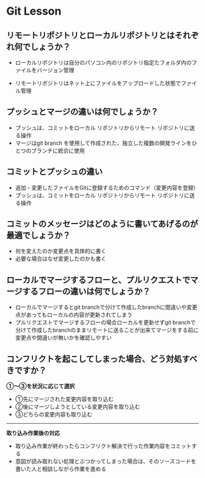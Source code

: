 # Git Lesson

## リモートリポジトリとローカルリポジトリとはそれぞれ何でしょうか？

- ローカルリポジトリは自分のパソコン内のリポジトリ指定たフォルダ内のファイルをバージョン管理

- リモートリポジトリはネット上にファイルをアップロードした状態でファイル管理

## プッシュとマージの違いは何でしょうか？

-  プッシュは、コミットをローカル リポジトリからリモート リポジトリに送る操作
- マージはgit branch を使用して作成された、独立した複数の開発ラインをひとつのブランチに統合に使用



## コミットとプッシュの違い
- 追加・変更したファイルをGitに登録するためのコマンド（変更内容を登録）
- プッシュは、コミットをローカル リポジトリからリモート リポジトリに送る操作


## コミットのメッセージはどのように書いてあげるのが最適でしょうか？
- 何を変えたのか変更点を具体的に書く
- 必要な場合はなぜ変更したのかも書く


## ローカルでマージするフローと、プルリクエストでマージするフローの違いは何でしょうか？
- ローカルでマージするとgit branchで分けて作成したbranchに間違いや変更点があってもローカルの内容が更新されてしまう
- プルリクエストでマージするフローの場合ローカルを更新せずgit branchで分けて作成したbranchのままリモートに送ることが出来てマージをする前に変更点や間違いが無いかを確認しやすい


## コンフリクトを起こしてしまった場合、どう対処すべきですか？
**①～③を状況に応じて選択**

- ①先にマージされた変更内容を取り込む
- ②後にマージしようとしている変更内容を取り込む
- ③どちらの変更内容も取り込む

****
**取り込み作業後の対応**
- 取り込み作業が終わったらコンフリクト解決で行った作業内容をコミットする
- 意図が読み取れない処理とぶつかってしまった場合は、そのソースコードを書いた人と相談しながら作業を進める

